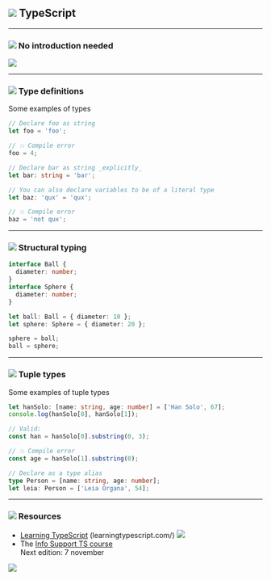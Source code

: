 ## <img src="/img/ts.svg"></img> TypeScript

---

### <img src="/img/ts.svg"></img> No introduction needed

![](/img/memes/superman.webp) <!-- .element class="meme" -->

---

### <img src="/img/ts.svg"></img> Type definitions

Some examples of types

<monaco-editor editor-height="700">

```ts
// Declare foo as string
let foo = 'foo';

// 💥 Compile error
foo = 4;

// Declare bar as string _explicitly_
let bar: string = 'bar';

// You can also declare variables to be of a literal type
let baz: 'qux' = 'qux';

// 💥 Compile error
baz = 'not qux';
```

</monaco-editor>

---

### <img src="/img/ts.svg"> Structural typing

<monaco-editor editor-height="700">

```ts
interface Ball {
  diameter: number;
}
interface Sphere {
  diameter: number;
}

let ball: Ball = { diameter: 10 };
let sphere: Sphere = { diameter: 20 };

sphere = ball;
ball = sphere;
```

</monaco-editor>

---

### <img src="/img/ts.svg"> Tuple types

Some examples of tuple types

<monaco-editor editor-height="600">

```ts
let hanSolo: [name: string, age: number] = ['Han Solo', 67];
console.log(hanSolo[0], hanSolo[1]);

// Valid:
const han = hanSolo[0].substring(0, 3);

// 💥 Compile error
const age = hanSolo[1].substring(0);

// Declare as a type alias
type Person = [name: string, age: number];
let leia: Person = ['Leia Organa', 54];
```

</monaco-editor>

---

### <img src="/img/ts.svg"></img> Resources

<div class="flex">

- [Learning TypeScript](https://learningtypescript.com/) <!-- .element target="_blank" --> (learningtypescript.com/)
  ![](/img/learingts.png)
- The [Info Support TS course](https://training.infosupport.com/trainingen/TSDEV) <!-- .element target="_blank" -->  
  Next edition: 7 november

[![](/img/learningts.png)](https://learningtypescript.com/)


</div>